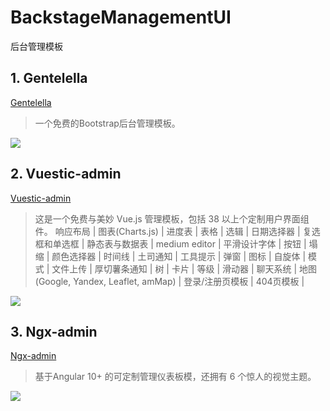 # BackstageManagementUI

后台管理模板

## 1. Gentelella

[Gentelella](https://github.com/ColorlibHQ/gentelella)

> 一个免费的Bootstrap后台管理模板。

![](https://camo.githubusercontent.com/3557eeca331369c7be5aad2e9254095219241f9324b6889217d1dc966bf143a1/68747470733a2f2f63646e2e636f6c6f726c69622e636f6d2f77702f77702d636f6e74656e742f75706c6f6164732f73697465732f322f67656e74656c656c6c612d61646d696e2d74656d706c6174652d707265766965772e6a7067)

## 2. Vuestic-admin

[Vuestic-admin](https://github.com/epicmaxco/vuestic-admin)

> 这是一个免费与美妙 Vue.js 管理模板，包括 38 以上个定制用户界面组件。
> 响应布局 | 图表(Charts.js) | 进度表 | 表格 | 选辑 | 日期选择器 | 复选框和单选框 | 静态表与数据表 | medium editor | 平滑设计字体 | 按钮 | 塌缩 | 颜色选择器 | 时间线 | 土司通知 | 工具提示 | 弹窗 | 图标 | 自旋体 | 模式 | 文件上传 | 厚切薯条通知 | 树 | 卡片 | 等级 | 滑动器 | 聊天系统 | 地图(Google, Yandex, Leaflet, amMap) | 登录/注册页模板 | 404页模板 |

![](https://camo.githubusercontent.com/32b96c0ad4b4b5b4a62769dd5321366bf67eb616a08489f9131b908d7aa76ea1/68747470733a2f2f692e696d6775722e636f6d2f446e4663726a442e706e67)

## 3. Ngx-admin

[Ngx-admin](https://github.com/akveo/ngx-admin)

> 基于Angular 10+ 的可定制管理仪表板模，还拥有 6 个惊人的视觉主题。

![](https://camo.githubusercontent.com/5c4a732860d6310cedefa744a7c3ede8e9d41582e4bad6acde4be703821af2a3/68747470733a2f2f692e696d6775722e636f6d2f4b6e3378444b512e706e67)

